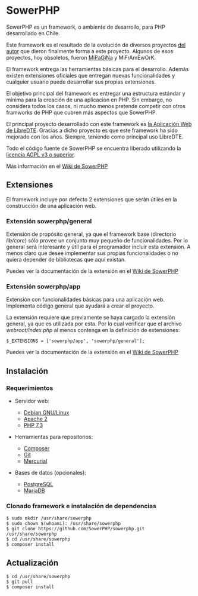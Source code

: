 SowerPHP
========

SowerPHP es un framework, o ambiente de desarrollo, para PHP desarrollado en
Chile.

Este framework es el resultado de la evolución de diversos proyectos
[del autor](https://github.com/estebandelaf) que dieron finalmente forma a este
proyecto. Algunos de esos proyectos, hoy obsoletos, fueron
[MiPaGiNa](https://github.com/estebandelaf/mipagina) y MiFrAmEwOrK.

El framework entrega las herramientas básicas para el desarrollo. Además existen
extensiones oficiales que entregan nuevas funcionalidades y cualquier usuario
puede desarrollar sus propias extensiones.

El objetivo principal del framework es entregar una estructura estándar y mínima
para la creación de una aplicación en PHP. Sin embargo, no considera todos los
casos, ni mucho menos pretende competir con otros framworks de PHP que cubren
más aspectos que SowerPHP.

El principal proyecto desarrollado con este framework es
[la Aplicación Web de LibreDTE](https://github.com/LibreDTE/libredte-webapp).
Gracias a dicho proyecto es que este framework ha sido mejorado con los años.
Siempre, teniendo como principal uso LibreDTE.

Todo el código fuente de SowerPHP se encuentra liberado utilizando la
[licencia AGPL v3 o superior](https://github.com/SowerPHP/sowerphp/blob/master/COPYING).


Más información en el [Wiki de SowerPHP](http://wiki.sowerphp.org)

Extensiones
-----------

El framework incluye por defecto 2 extensiones que serán útiles en la
construcción de una aplicación web.

### Extensión sowerphp/general

Extensión de propósito general, ya que el framework base (directorio
*lib/core*) sólo provee un conjunto muy pequeño de funcionalidades. Por lo
general será interesante y útil para el programador incluir esta extensión. A
menos claro que desee implementar sus propias funcionalidades o no quiera
depender de bibliotecas que aquí existan.

Puedes ver la documentación de la extensión en el
[Wiki de SowerPHP](http://wiki.sowerphp.org/doku.php/extensions/general)

### Extensión sowerphp/app

Extensión con funcionalidades básicas para una aplicación web. Implementa
código general que ayudará a crear el proyecto.

La extensión requiere que previamente se haya cargado la extensión general, ya
que es utilizada por esta. Por lo cual verificar que el archivo
*webroot/index.php* al menos contenga en la definición de extensiones:

	$_EXTENSIONS = ['sowerphp/app', 'sowerphp/general'];

Puedes ver la documentación de la extensión en el
[Wiki de SowerPHP](http://wiki.sowerphp.org/doku.php/extensions/app)


Instalación
-----------

### Requerimientos

*	Servidor web:
	* [Debian GNU/Linux](https://www.debian.org)
	* [Apache 2](http://httpd.apache.org)
	* [PHP 7.3](http://www.php.net/downloads.php)

*	Herramientas para repositorios:
	* [Composer](https://getcomposer.org/download)
	* [Git](http://git-scm.com/download)
	* [Mercurial](http://mercurial.selenic.com/wiki/Download)

*	Bases de datos (opcionales):
	* [PostgreSQL](http://www.postgresql.org/download)
	* [MariaDB](https://downloads.mariadb.org)

### Clonado framework e instalación de dependencias

	$ sudo mkdir /usr/share/sowerphp
	$ sudo chown $(whoami): /usr/share/sowerphp
	$ git clone https://github.com/SowerPHP/sowerphp.git /usr/share/sowerphp
	$ cd /usr/share/sowerphp
	$ composer install

Actualización
-------------

	$ cd /usr/share/sowerphp
	$ git pull
	$ composer install
